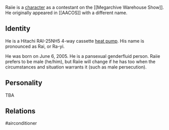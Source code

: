 
Raiie is a [character](Characters) as a contestant on the [[Megarchive Warehouse Show]]. He originally appeared in [[AACOS]] with a different name.

## Identity

He is a Hitachi RAI-25NH5 4-way cassette [heat pump](Air%20Conditioners.md). His name is pronounced as Rai, or Ra-yi.

He was born on June 6, 2005. He is a pansexual genderfluid person. Raiie prefers to be male (he/him), but Raiie will change if he has too when the circumstances and situation warrants it (such as male persecution).

## Personality

TBA

## Relations

#airconditioner